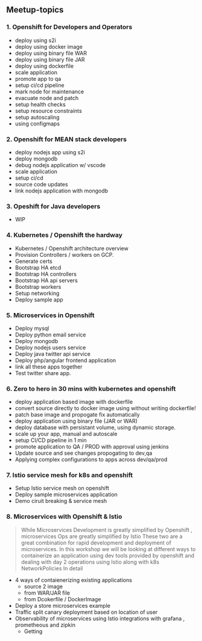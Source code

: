 ## Meetup-topics

### 1. Openshift for Developers and Operators  
   * deploy using s2i  
   * deploy using docker image
   * deploy using binary file WAR
   * deploy using binary file JAR
   * deploy using dockerfile
   * scale application
   * promote app to qa
   * setup ci/cd pipeline
   * mark node for maintenance
   * evacuate node and patch
   * setup health checks
   * setup resource constraints
   * setup autoscaling
   * using configmaps
   
### 2. Openshift for MEAN stack developers
   * deploy nodejs app using s2i
   * deploy mongodb
   * debug nodejs application w/ vscode
   * scale application
   * setup ci/cd
   * source code updates
   * link nodejs application with mongodb

### 3. Opeshift for Java developers
   * WIP
### 4. Kubernetes / Openshift the hardway
   * Kubernetes / Openshift architecture overview
   * Provision Controllers / workers on GCP.
   * Generate certs
   * Bootstrap  HA etcd
   * Bootstrap HA controllers
   * Bootstrap HA api servers
   * Bootstrap workers
   * Setup networking
   * Deploy sample app 

### 5. Microservices in Openshift
   * Deploy mysql
   * Deploy python email service
   * Deploy mongodb
   * Deploy nodejs users service
   * Deploy java twitter api service
   * Deploy php/angular frontend application
   * link all these apps together
   * Test twitter share app.
   
   
### 6. Zero to hero in 30 mins with kubernetes and openshift
   * deploy application based image with dockerfile  
   * convert source directly to docker image using without writing dockerfile!
   * patch base image and propogate fix automatically
   * deploy application using binary file (JAR or WAR)
   * deploy database with persistant volume, using dynamic storage.
   * scale up your app, manual and autoscale
   * setup CI/CD pipeline in 1 min
   * promote application to QA / PROD with approval using jenkins
   * Update source and see changes propogating to dev,qa
   * Applying complex configurations to apps across dev/qa/prod

### 7. Istio service mesh for k8s and openshift
   * Setup Istio service mesh on openshift
   * Deploy sample microservices application
   * Demo ciruit breaking & service mesh 

### 8. Microservices with Openshift & Istio
> While Microservices Development is greatly simplified by Openshift , microservices Ops are greatly simplified by Istio
> These two are a great combination for rapid development and deployment of microservices. 
> In this workshop we will be looking at different ways to containerize an application using dev tools provided by openshift and dealing with day 2 operations using Istio along with k8s NetworkPolicies
> In detail
* 4 ways of contaienerizing existing applications
  * source 2 image
  * from WAR/JAR file
  * from Dcokerfile / DockerImage
* Deploy a store microservices example
* Traffic split canary deployment based on location of user
* Observability of microservices using Istio integrations with grafana , prometheous and zipkin
  * Getting 
